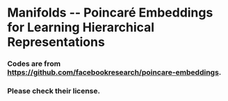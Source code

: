 # Manifolds -- Poincaré Embeddings for Learning Hierarchical Representations

### Codes are from https://github.com/facebookresearch/poincare-embeddings.

### Please check their license.
